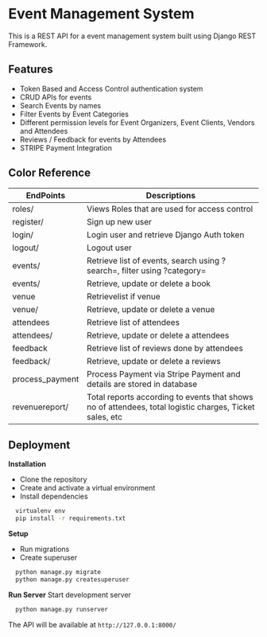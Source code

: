 
# Event Management System

This is a REST API for a event management system built using Django REST Framework.


## Features

- Token Based and Access Control authentication system
- CRUD APIs for events
- Search Events by names
- Filter Events by Event Categories
- Different permission levels for Event Organizers, Event Clients, Vendors and Attendees
- Reviews / Feedback for events by Attendees
- STRIPE Payment Integration

## Color Reference

| EndPoints             | Descriptions                                                               |
| ----------------- | ------------------------------------------------------------------ |
| roles/    |   Views Roles that are used for access control    |
| register/   |  Sign up new user |
| login/ | Login user and retrieve Django Auth token|
| logout/ | Logout user |
| events/ | Retrieve list of events, search using ?search=, filter using ?category= |
| events/<id>| Retrieve, update or delete a book|
| venue| Retrievelist if venue|
| venue/<id>| Retrieve, update or delete a venue|
| attendees| Retrieve list of attendees|
| attendees/<id>| Retrieve, update or delete a attendees|
| feedback| Retrieve list of reviews done by attendees|
| feedback/<id>| Retrieve, update or delete a reviews|
| process_payment| Process Payment via Stripe Payment and details are stored in database|
| revenuereport/<id>| Total reports according to events that shows no of attendees, total logistic charges, Ticket sales, etc|


## Deployment

__Installation__
- Clone the repository
- Create and activate a virtual environment
- Install dependencies
```bash
  virtualenv env
  pip install -r requirements.txt
```

__Setup__
- Run migrations
- Create superuser
```bash
  python manage.py migrate
  python manage.py createsuperuser
```
__Run Server__
Start development server
```bash
  python manage.py runserver
```
The API will be available at `http://127.0.0.1:8000/`
